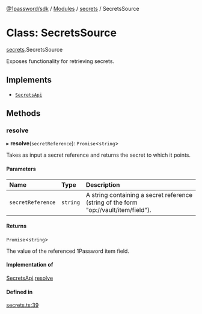 [@1password/sdk](../README.md) / [Modules](../modules.md) / [secrets](../modules/secrets.md) / SecretsSource

# Class: SecretsSource

[secrets](../modules/secrets.md).SecretsSource

Exposes functionality for retrieving secrets.

## Implements

- [`SecretsApi`](../interfaces/secrets.SecretsApi.md)

## Methods

### resolve

▸ **resolve**(`secretReference`): `Promise`\<`string`\>

Takes as input a secret reference and returns the secret to which it points.

#### Parameters

| Name | Type | Description |
| :------ | :------ | :------ |
| `secretReference` | `string` | A string containing a secret reference (string of the form "op://vault/item/field"). |

#### Returns

`Promise`\<`string`\>

The value of the referenced 1Password item field.

#### Implementation of

[SecretsApi](../interfaces/secrets.SecretsApi.md).[resolve](../interfaces/secrets.SecretsApi.md#resolve)

#### Defined in

[secrets.ts:39](https://github.com/1Password/1password-js-sdk/blob/8f949b4/client/src/secrets.ts#L39)
